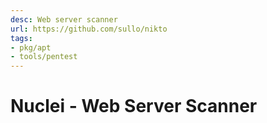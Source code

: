 ```yaml
---
desc: Web server scanner
url: https://github.com/sullo/nikto
tags:
- pkg/apt
- tools/pentest
---
```


# Nuclei - Web Server Scanner
